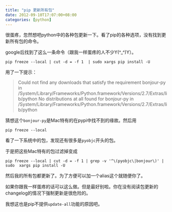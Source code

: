 ```yaml
---
title: "pip 更新所有包"
date: 2012-09-10T17:07:00+08:00
categories: [python]
---
```

很蛋疼，忽然想吧python中的各种包更新一下。看了pip的各种选项，没有找到更新所有包的命令。

google后找到了这么一条命令（跟我一样蛋疼的人不少Y(^_^)Y）。

	pip freeze --local | cut -d = -f 1  | sudo xargs pip install -U

用了一下提示：
> Could not find any downloads that satisfy the requirement bonjour-py in /System/Library/Frameworks/Python.framework/Versions/2.7/Extras/lib/python
> No distributions at all found for bonjour-py in /System/Library/Frameworks/Python.framework/Versions/2.7/Extras/lib/python

<!--more-->

猜想这个```bonjour-py```是Mac特有的在pypi中找不到的缘故。然后用

	pip freeze --local

看了一下系统中的包，发现还有很多是```pyobjc```开头的包。

于是把这些Mac特有的包过滤掉变成

	pip freeze --local | cut -d = -f 1 | grep -v '^\(pyobjc\|bonjour\)' | sudo  xargs pip install -U
	
然后我的所有包都更新了。为了方便可以加一个alias这个就随便你了。

如果你跟我一样蛋疼的话可以这么做。但是最好别啦。你在没有阅读包更新的changelog的情况下强制更新是很危险的。

我想这也是pip不提供```update-all```功能的原因吧。